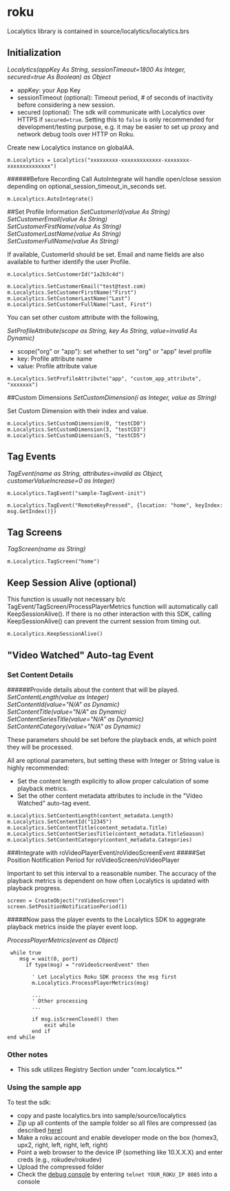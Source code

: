 # roku

Localytics library is contained in source/localytics/localytics.brs

## Initialization
*Localytics(appKey As String, sessionTimeout=1800 As Integer, secured=true As Boolean) as Object*
* appKey: your App Key
* sessionTimeout (optional): Timeout period, # of seconds of inactivity before considering a new session.
* secured (optional): The sdk will communicate with Localytics over HTTPS if `secured=true`. Setting this to `false` is only recommended for development/testing purpose, e.g. it may be easier to set up proxy and network debug tools over HTTP on Roku.

Create new Localytics instance on globalAA.

`m.Localytics = Localytics("xxxxxxxxx-xxxxxxxxxxxxx-xxxxxxxx-xxxxxxxxxxxxxx")`


######Before Recording
Call AutoIntegrate will handle open/close session depending on optional_session_timeout_in_seconds set.

`m.Localytics.AutoIntegrate()`

##Set Profile Information
*SetCustomerId(value As String)*<br />
*SetCustomerEmail(value As String)*<br />
*SetCustomerFirstName(value As String)*<br />
*SetCustomerLastName(value As String)*<br />
*SetCustomerFullName(value As String)*

If available, CustomerId should be set. Email and name fields are also available to further identify the user Profile.

```
m.Localytics.SetCustomerId("1a2b3c4d")

m.Localytics.SetCustomerEmail("test@test.com)
m.Localytics.SetCustomerFirstName("First")
m.Localytics.SetCustomerLastName("Last")
m.Localytics.SetCustomerFullName("Last, First")
```
You can set other custom attribute with the following,

*SetProfileAttribute(scope as String, key As String, value=invalid As Dynamic)*
* scope("org" or "app"): set whether to set "org" or "app" level profile
* key: Profile attribute name
* value: Profile attribute value

```
m.Localytics.SetProfileAttribute("app", "custom_app_attribute", "xxxxxxx")
```

##Custom Dimensions
*SetCustomDimension(i as Integer, value as String)*

Set Custom Dimension with their index and value.

```
m.Localytics.SetCustomDimension(0, "testCD0")
m.Localytics.SetCustomDimension(3, "testCD3")
m.Localytics.SetCustomDimension(5, "testCD5")
```


## Tag Events
*TagEvent(name as String, attributes=invalid as Object, customerValueIncrease=0 as Integer)*

`m.Localytics.TagEvent("sample-TagEvent-init")`

`m.Localytics.TagEvent("RemoteKeyPressed", {location: "home", keyIndex: msg.GetIndex()})`


## Tag Screens
*TagScreen(name as String)*

`m.Localytics.TagScreen("home")`

## Keep Session Alive (optional)
This function is usually not necessary b/c TagEvent/TagScreen/ProcessPlayerMetrics function will automatically call KeepSessionAlive(). If there is no other interaction with this SDK, calling KeepSessionAlive() can prevent the current session from timing out.

`m.Localytics.KeepSessionAlive()`

## "Video Watched" Auto-tag Event
### Set Content Details
######Provide details about the content that will be played.
*SetContentLength(value as Integer)*<br />
*SetContentId(value="N/A" as Dynamic)*<br />
*SetContentTitle(value="N/A" as Dynamic)*<br />
*SetContentSeriesTitle(value="N/A" as Dynamic)*<br />
*SetContentCategory(value="N/A" as Dynamic)*<br />

These parameters should be set before the playback ends, at which point they will be processed.

All are optional parameters, but setting these with Integer or String value is highly recommended:
* Set the content length explicitly to allow proper calculation of some playback metrics.
* Set the other content metadata attributes to include in the "Video Watched" auto-tag event.

```
m.Localytics.SetContentLength(content_metadata.Length)
m.Localytics.SetContentId("12345")
m.Localytics.SetContentTitle(content_metadata.Title)
m.Localytics.SetContentSeriesTitle(content_metadata.TitleSeason)
m.Localytics.SetContentCategory(content_metadata.Categories)
```


###Integrate with roVideoPlayerEvent/roVideoScreenEvent
#####Set Position Notification Period for roVideoScreen/roVideoPlayer

Important to set this interval to a reasonable number. The accuracy of the playback metrics is dependent on how often Localytics is updated with playback progress.

```
screen = CreateObject("roVideoScreen")
screen.SetPositionNotificationPeriod(1)
```

#####Now pass the player events to the Localytics SDK to aggegrate playback metrics inside the player event loop.

*ProcessPlayerMetrics(event as Object)*

```
 while true
    msg = wait(0, port)
      if type(msg) = "roVideoScreenEvent" then

        ' Let Localytics Roku SDK process the msg first
        m.Localytics.ProcessPlayerMetrics(msg)

        ...
        ' Other processing
        ...

        if msg.isScreenClosed() then
            exit while
        end if
end while
```

### Other notes
* This sdk utilizes Registry Section under "com.localytics.\*"

### Using the sample app
To test the sdk:
* copy and paste localytics.brs into sample/source/localytics
* Zip up all contents of the sample folder so all files are compressed (as described [here](https://blog.roku.com/developer/2016/02/04/hello-world/))
* Make a roku account and enable developer mode on the box (homex3, upx2, right, left, right, left, right)
* Point a web browser to the device IP (something like 10.X.X.X) and enter creds (e.g., rokudev/rokudev)
* Upload the compressed folder
* Check the [debug console](https://sdkdocs.roku.com/display/sdkdoc/Debugging+Your+Application) by entering `telnet YOUR_ROKU_IP 8085` into a console
